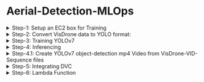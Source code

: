 # Aerial-Detection-MLOps
<details>
    <summary> Step-1: Setup an EC2 box for Training </summary>

    - Instantiate a p3.2xlarge EC2 box (for data-parallel training get p3.8xlarge box) with the following AMI:
        Deep Learning AMI GPU PyTorch 1.12.1 (Amazon Linux 2) 20221005
    - Open ports 22, 80, 443, 8000-8002 from anywhere
    - AWS configure
    - conda activate pytorch
    - configure git if needed
    - initialize wandb

</details>
<details>
    <summary> Step-2: Convert VisDrone data to YOLO format:</summary>

    ## Step-2.1: Convert VisDrone DET data

        - git clone https://github.com/schwenkd/aerial-detection-mlops.git
        - cd aerial-detection-mlops
        - pip3 install -r requirements.txt
        - mkdir VisDrone
        - cd VisDrone
        - aws s3 cp s3://aerial-detection-mlops4/data/visdrone/raw-data/DET/VisDrone2019-DET-train.zip VisDrone2019-DET-train.zip
        - aws s3 cp s3://aerial-detection-mlops4/data/visdrone/raw-data/DET/VisDrone2019-DET-val.zip VisDrone2019-DET-val.zip
        - aws s3 cp s3://aerial-detection-mlops4/data/visdrone/raw-data/DET/VisDrone2019-DET-test-dev.zip VisDrone2019-DET-test-dev.zip
        - unzip -d . VisDrone2019-DET-val.zip
        - unzip -d . VisDrone2019-DET-train.zip
        - unzip -d . VisDrone2019-DET-test-dev.zip
        - mkdir VisDrone2019-DET-test-dev
	- mv annotations/ VisDrone2019-DET-test-dev
	- mv images/ VisDrone2019-DET-test-dev
	- cd /home/ec2-user/aerial-detection-mlops
	- python3 ./src/yolo_data_utils/convert_visdrone_DET_data_to_yolov7.py --output_image_size "(960, 544)"
	-> is this supposed to be here?  aws s3 cp s3://aerial-detection-mlops4/data/visdrone/yolov7-data/DET/VisDrone2019-DET-YOLOv7.zip VisDrone2019-DET-YOLOv7.zip 
	- You can cleanup the VisDrone directory by deleting all the zip files containing the raw data.

    ## Step-2.2: Convert VisDrone VID data

        - cd VisDrone
        - aws s3 cp s3://aerial-detection-mlops4/data/visdrone/raw-data/Video/VisDrone2019-VID-train.zip VisDrone2019-VID-train.zip
        - aws s3 cp s3://aerial-detection-mlops4/data/visdrone/raw-data/Video/VisDrone2019-VID-test-dev.zip VisDrone2019-VID-test-dev.zip
        - aws s3 cp s3://aerial-detection-mlops4/data/visdrone/raw-data/Video/VisDrone2019-VID-val.zip VisDrone2019-VID-val.zip
        - unzip -d . VisDrone2019-VID-train.zip
        - unzip -d . VisDrone2019-VID-test-dev.zip
        - unzip -d . VisDrone2019-VID-val.zip
        - cd ..        
        - python3 ./src/yolo_data_utils/convert_visdrone_VID_data_to_yolov7.py --output_image_size "(960, 544)"
        - aws s3 cp VisDrone2019-VID-YOLOv7.zip s3://aerial-detection-mlops4/data/visdrone/yolov7-data/Video/VisDrone2019-DET-YOLOv7.zip
        - You can cleanup the VisDrone directory by deleting all the zip files containing the raw data.

</details>

<details>
    <summary> Step-3: Training YOLOv7 </summary>

        - git clone https://github.com/schwenkd/aerial-detection-mlops.git
        - cd aerial-detection-mlops
        - git clone https://github.com/WongKinYiu/yolov7.git
        - git clone https://github.com/ultralytics/yolov5.git
        - install requirements.txt libraries for both yolov7 and yolov5
        - mkdir VisDrone
        - cd VisDrone
        - aws s3 cp s3://aerial-detection-mlops4/data/visdrone/yolov7-data/DET/VisDrone2019-DET-YOLOv7.zip VisDrone2019-DET-YOLOv7.zip
        - unzip -d . VisDrone2019-DET-YOLOv7.zip
        - aws s3 cp s3://aerial-detection-mlops4/data/visdrone/yolov7-data/Video/VisDrone2019-VID-YOLOv7.zip VisDrone2019-VID-YOLOv7.zip
        - unzip -d . VisDrone2019-VID-YOLOv7.zip
        - cd ..
        - bash ./src/train/train_yolov7.sh
        - Save the best model to s3:
                 aws s3 sync ./exp11 s3://aerial-detection-mlops4/model/Visdrone/Yolov7/<yyyyMMdd>/<run_name>


</details>
<details>
    <summary> Step-4: Inferencing </summary>

        - cd yolov7
        - aws s3 cp s3://aerial-detection-mlops4/model/Visdrone/Yolov7/20221026/exp11/weights/best.pt ae-yolov7-best.pt
        - python3 detect.py --weights ae-yolov7-best.pt --conf 0.4 --img-size 640 --source ../9999938_00000_d_0000208.jpg
        - python3 detect.py --weights ae-yolov7-best.pt --conf 0.25 --img-size 640 --source yourvideo.mp4
        ### load the file to s3
        - aws s3 cp runs/detect/exp2/9999938_00000_d_0000208.jpg s3://aerial-detection-mlops4/inferencing/test.jpg

</details>
<details>
    <summary> Step-4.1: Create YOLOv7 object-detection mp4 Video from VisDrone-VID-Sequence files </summary>

        - go to aerial-detection-mlops directoru
        - git pull https://github.com/schwenkd/aerial-detection-mlops.git
        - create directories: "inferencing/video/input/" and "inferencing/video/output/"
        - go to "aerial-detection-mlops/inferencing/video/input/" folder
        - aws s3 cp  s3://aerial-detection-mlops4/data/visdrone/raw-data/Video/VisDrone2019-VID-test-challenge.zip VisDrone2019-VID-test-challenge.zip
        - unzip -d . VisDrone2019-VID-test-challenge.zip
        - go back to aerial-detection-mlops/yolov7 directory
        - python3 ../src/yolo_data_utils/convert_image_sequences_to_video.py --image_sequence_folder ../inferencing/video/input/VisDrone2019-VID-test-challenge/sequences
           --output_mp4_video_folder ../inferencing/video/output --output_image_size "(960,544)" --fps 10
        - go to  "aerial-detection-mlops/inferencing/video/output/" and execute the following command
        - aws s3 cp uav0000006_06900_v.mp4 s3://deepak-mlops4-dev/capstone/deleteit/uav0000006_06900_v.mp4

</details>

<details>
    <summary> Step-5: Integrating DVC </summary>

        - yum install pip
        - pip3 install dvc
        - dvc init
        - dvc remote add yolov7_det_data -d s3://aerial-detection-mlops4/data/visdrone/yolov7-data/DET/VisDrone2019-DET-YOLOv7.zip
        - dvc remote add raw_data_det_train s3://aerial-detection-mlops4/data/visdrone/raw-data/DET/VisDrone2019-DET-train.zip
        - dvc remote add raw_data_det_val s3://aerial-detection-mlops4/data/visdrone/raw-data/DET/VisDrone2019-DET-val.zip
        - dvc remote add raw_data_det_test-dev s3://aerial-detection-mlops4/data/visdrone/raw-data/DET/VisDrone2019-DET-test-dev.zip
        - dvc remote add raw_data_det_test-challenge s3://aerial-detection-mlops4/data/visdrone/raw-data/DET/VisDrone2019-DET-test-challenge.zip
        - dvc add .
        - git commit -m "dvc init"

</details>

<details>
    <summary> Step-6: Lambda Function </summary>
    
        - created Lambda function aerial-detection-mlops-lambda
        - IAM role used is aerial-detection-mlops-lambda-role
        - the function is triggered whenever we drop a file in s3://aerial-detection-mlops4/inferencing/photos/input folder
        - this function will call a detection-service that will inturn call the triton server
</details>
